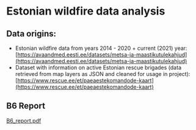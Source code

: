 # Estonian wildfire data analysis
## Data origins:
- Estonian wildfire data from years 2014 - 2020 + current (2021) year: [https://avaandmed.eesti.ee/datasets/metsa-ja-maastikutulekahjud](https://avaandmed.eesti.ee/datasets/metsa-ja-maastikutulekahjud)
- Dataset with information on active Estonian rescue brigades (data retrieved from map layers as JSON and cleaned for usage in project): [https://www.rescue.ee/et/paeaestekomandode-kaart](https://www.rescue.ee/et/paeaestekomandode-kaart)

## B6 Report
[B6_report.pdf](https://github.com/35grain/IDS-FIRE/files/7616789/B6_report.pdf)
